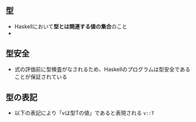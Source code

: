 ## 型
- Haskellにおいて**型とは関連する値の集合**のこと
- 

## 型安全
- 式の評価前に型検査がなされるため、Haskellのプログラムは型安全であることが保証されている

## 型の表記
- 以下の表記により「vは型Tの値」であると表現される
``
v::T
``
